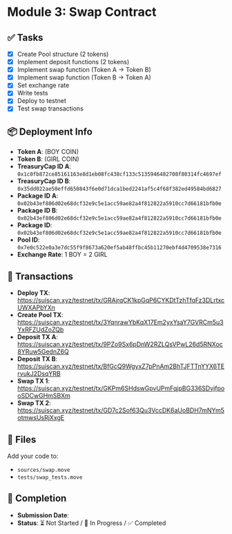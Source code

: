 # Module 3: Swap Contract

## ✅ Tasks

- [x] Create Pool structure (2 tokens)
- [x] Implement deposit functions (2 tokens)
- [x] Implement swap function (Token A → Token B)
- [x] Implement swap function (Token B → Token A)
- [x] Set exchange rate
- [x] Write tests
- [x] Deploy to testnet
- [x] Test swap transactions

## 📦 Deployment Info

- **Token A**: (BOY COIN)
- **Token B**: (GIRL COIN)
- **TreasuryCap ID A**: `0x1c0fb872ce85161163e8d1eb08fc438cf133c5135946482708f80314fc4697ef`
- **TreasuryCap ID B**: `0x35dd022ae50effd650843f6e0d71dca1bed2241af5c4f68f382ed49584bd6827`
- **Package ID A**: `0x02b43ef806d02e68dcf32e9c5e1acc59ae82a4f812822a5910cc7d66181bfb0e`
- **Package ID B**: `0x02b43ef806d02e68dcf32e9c5e1acc59ae82a4f812822a5910cc7d66181bfb0e`
- **Package ID**: `0x02b43ef806d02e68dcf32e9c5e1acc59ae82a4f812822a5910cc7d66181bfb0e`
- **Pool ID**: `0x7e0c522e0a3e7dc55f9f8673a620ef5ab48ffbc45b11270ebf4d4709538e7316`
- **Exchange Rate**: 1 BOY = 2 GIRL

## 🔗 Transactions

- **Deploy TX**: https://suiscan.xyz/testnet/tx/GRAjrqCK1kpGqP6CYKDtTzhTfqFz3DLrtxcUWXAPbYXn
- **Create Pool TX**: https://suiscan.xyz/testnet/tx/3YqnrawYbKqX17Em2yxYsaY7GVRCm5u3YxRFZUdZoZQb
- **Deposit TX A**: https://suiscan.xyz/testnet/tx/9PZo9Sx6pDnW2RZLQsVPwL26d5RNXoc8YRuw5GednZ6Q
- **Deposit TX B**: https://suiscan.xyz/testnet/tx/BfGcQ9WgyxZ7pPnAm2BhTJFTTnYYX6TErvukJ2DsqYRB
- **Swap TX 1**: https://suiscan.xyz/testnet/tx/GKPm6SHdswGpvUPmFqjpBG336SDvjfpooSDCwGHmSBXm
- **Swap TX 2**: https://suiscan.xyz/testnet/tx/GD7c2Sof63Qu3VccDK6aUoBDH7mNYm5otmwsUsRjXxgE

## 📂 Files

Add your code to:
- `sources/swap.move` 
- `tests/swap_tests.move`

## 📅 Completion

- **Submission Date**: 
- **Status**: ⏳ Not Started / 🚧 In Progress / ✅ Completed

